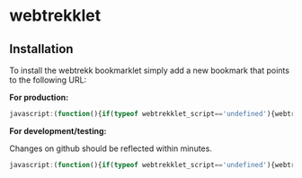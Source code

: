# webtrekklet

## Installation
To install the webtrekk bookmarklet simply add a new bookmark that points to the following URL:

**For production:**
```javascript
javascript:(function(){if(typeof webtrekklet_script=='undefined'){webtrekklet_script=document.createElement('script');webtrekklet_script.type='text/javascript';webtrekklet_script.src='https://rawcdn.githack.com/claudio-pose/webtrekklet/ced5dc060f9f87a47294187d59557a8b8397ccc9/webtrekk_bookmarklet.js';document.getElementsByTagName('head')[0].appendChild(webtrekklet_script);}else{showHideWebtrekklet()();}})();
```

**For development/testing:**

Changes on github should be reflected within minutes.
```javascript
javascript:(function(){if(typeof webtrekklet_script=='undefined'){webtrekklet_script=document.createElement('script');webtrekklet_script.type='text/javascript';webtrekklet_script.src='https://raw.githack.com/claudio-pose/webtrekklet/master/webtrekk_bookmarklet.js';document.getElementsByTagName('head')[0].appendChild(webtrekklet_script);}else{showHideWebtrekklet()();}})();
```
